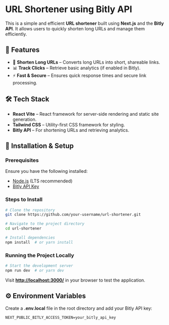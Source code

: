 # URL Shortener using Bitly API

This is a simple and efficient **URL shortener** built using **Next.js** and the **Bitly API**. It allows users to quickly shorten long URLs and manage them efficiently.

## 🚀 Features

- 🔗 **Shorten Long URLs** – Converts long URLs into short, shareable links.
- 📊 **Track Clicks** – Retrieve basic analytics (if enabled in Bitly).
- ⚡ **Fast & Secure** – Ensures quick response times and secure link processing.

## 🛠️ Tech Stack

- **React Vite** – React framework for server-side rendering and static site generation.
- **Tailwind CSS** – Utility-first CSS framework for styling.
- **Bitly API** – For shortening URLs and retrieving analytics.

## 🔧 Installation & Setup

### Prerequisites

Ensure you have the following installed:
- [Node.js](https://nodejs.org/) (LTS recommended)
- [Bitly API Key](https://dev.bitly.com/)

### Steps to Install

```bash
# Clone the repository
git clone https://github.com/your-username/url-shortener.git

# Navigate to the project directory
cd url-shortener

# Install dependencies
npm install  # or yarn install
```

### Running the Project Locally

```bash
# Start the development server
npm run dev  # or yarn dev
```

Visit **[http://localhost:3000/](http://localhost:3000/)** in your browser to test the application.

## ⚙️ Environment Variables

Create a **.env.local** file in the root directory and add your Bitly API key:

```env
NEXT_PUBLIC_BITLY_ACCESS_TOKEN=your_bitly_api_key
```
